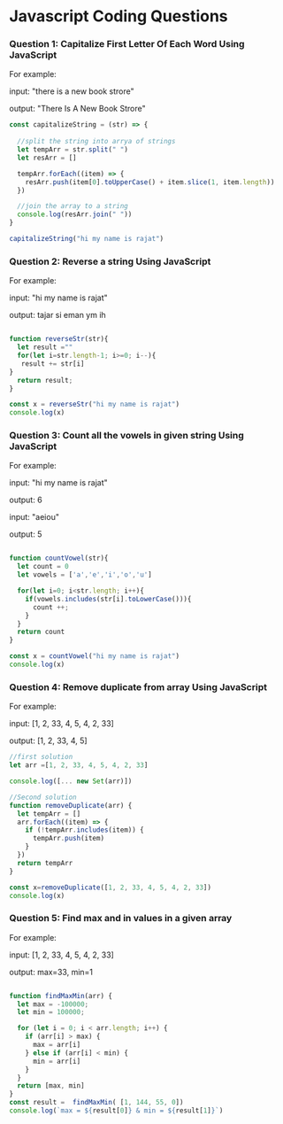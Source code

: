
# Javascript Coding Questions


### Question 1: Capitalize First Letter Of Each Word Using JavaScript
For example: 

input: "there is a new book strore"

output: "There Is A New Book Strore"  

```javascript
const capitalizeString = (str) => {
  
  //split the string into arrya of strings
  let tempArr = str.split(" ")
  let resArr = []

  tempArr.forEach((item) => {
    resArr.push(item[0].toUpperCase() + item.slice(1, item.length))
  })

  //join the array to a string
  console.log(resArr.join(" "))
}

capitalizeString("hi my name is rajat")

```

### Question 2: Reverse a string Using JavaScript
For example: 

input: "hi my name is rajat"

output: tajar si eman ym ih  

```javascript

function reverseStr(str){
  let result =""
  for(let i=str.length-1; i>=0; i--){
   result += str[i]
}
  return result;
}

const x = reverseStr("hi my name is rajat")
console.log(x)

```


### Question 3: Count all the vowels in given string Using JavaScript
For example: 

input: "hi my name is rajat"

output: 6  

input: "aeiou"

output: 5 

```javascript

function countVowel(str){
  let count = 0
  let vowels = ['a','e','i','o','u']

  for(let i=0; i<str.length; i++){
    if(vowels.includes(str[i].toLowerCase())){
      count ++;
    }
  }
  return count
}

const x = countVowel("hi my name is rajat")
console.log(x)

```
### Question 4: Remove duplicate from array Using JavaScript
For example: 

input: [1, 2, 33, 4, 5, 4, 2, 33]

output: [1, 2, 33, 4, 5]

```javascript
//first solution
let arr =[1, 2, 33, 4, 5, 4, 2, 33]

console.log([... new Set(arr)])
```

```javascript
//Second solution
function removeDuplicate(arr) {
  let tempArr = []
  arr.forEach((item) => {
    if (!tempArr.includes(item)) {
      tempArr.push(item)
    }
  })
  return tempArr
}

const x=removeDuplicate([1, 2, 33, 4, 5, 4, 2, 33])
console.log(x)

```
### Question 5: Find max and in values in a given array
For example: 

input: [1, 2, 33, 4, 5, 4, 2, 33]

output: max=33, min=1

```javascript

function findMaxMin(arr) {
  let max = -100000;
  let min = 100000;

  for (let i = 0; i < arr.length; i++) {
    if (arr[i] > max) {
      max = arr[i]
    } else if (arr[i] < min) {
      min = arr[i]
    }
  }
  return [max, min]
}
const result =  findMaxMin( [1, 144, 55, 0]) 
console.log(`max = ${result[0]} & min = ${result[1]}`)

```
